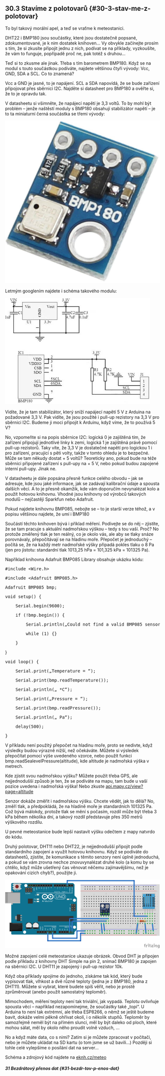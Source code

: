 ## 30.3 Stavíme z polotovarů {#30-3-stav-me-z-polotovar}

To byl takový morální apel, a teď se vraťme k meteostanici.

DHT22 i BMP180 jsou součástky, které jsou dostatečně popsané, zdokumentované, je k nim dostatek knihoven… Vy obvykle začínejte prosím s tím, že si zkusíte připojit jednu z nich, podívat se na příklady, vyzkoušíte, že vám to funguje, popřípadě proč ne, pak totéž s druhou…

Teď si to zkusme ale jinak. Třeba s tím barometrem BMP180\. Když se na modul s touto součástkou podíváte, najdete většinou čtyři vývody: Vcc, GND, SDA a SCL. Co to znamená?

Vcc a GND je jasné, to je napájení. SCL a SDA napovídá, že se bude zařízení připojovat přes sběrnici I2C. Najděte si datasheet pro BMP180 a ověřte si, že to je opravdu tak.

V datasheetu si všimněte, že napájecí napětí je 3,3 voltů. To by mohl být problém – jenže naštěstí moduly s BMP180 obsahují stabilizátor napětí – je to ta miniaturní černá součástka se třemi vývody:

![344-1.jpeg](../images/00398.jpeg)

Letmým googlením najdete i schéma takového modulu:

![344-2.jpeg](../images/00383.jpeg)

Vidíte, že je tam stabilizátor, který sníží napájecí napětí 5 V z Arduina na požadované 3,3 V. Pak vidíte, že jsou použité i pull-up rezistory na 3,3 V pro sběrnici I2C. Budeme ji moci připojit k Arduinu, když víme, že to používá 5 V?

No, vzpomeňte si na popis sběrnice I2C: logická 0 je zajištěná tím, že zařízení připojují jednotlivé linky k zemi, logická 1 je zajištěná právě pomocí pull-up rezistorů. Taky víte, že 3,3 V je dostatečné napětí pro logickou 1 i pro zařízení, pracující s pěti volty, takže v tomto ohledu je to bezpečné. Může se tam někudy dostat + 5 voltů? Teoreticky ano, pokud bude na téže sběrnici připojené zařízení s pull-upy na + 5 V, nebo pokud budou zapojené interní pull-upy. Jinak ne.

V datasheetu je dále popsána přesně funkce celého obvodu – jak se adresuje, kde jsou jaké informace, jak se zadávají kalibrační údaje a spousta dalších věcí. A to je přesně okamžik, kde vám doporučím nevynalézat kolo a použít hotovou knihovnu. Vhodné jsou knihovny od výrobců takových modulů – nejčastěji Sparkfun nebo Adafruit.

Pokud najdete knihovnu BMP085, nebojte se – to je starší verze téhož, a v popisu většinou najdete, že umí i BMP180

Součástí těchto knihoven bývá i příklad měření. Podívejte se do něj – zjistíte, že se tam pracuje s aktuální nadmořskou výškou – tedy s tou vaší. Proč? No protože změřený tlak je ten reálný, co je okolo vás, ale aby se tlaky snáze porovnávaly, přepočítávají se na hladinu moře. Přepočet je jednoduchý – počítá se, že na každý metr nadmořské výšky připadá pokles tlaku o 8 Pa (jen pro jistotu: standardní tlak 1013,25 hPa = 101,325 kPa = 101325 Pa).

Například knihovna Adafruit BMP085 Library obsahuje ukázku kódu:

<pre class="kod">#include &lt;Wire.h&gt;</pre>

<pre class="kod">#include &lt;Adafruit_BMP085.h&gt;</pre>

<pre class="kod">Adafruit_BMP085 bmp; </pre>

<pre class="kod">void setup() {</pre>

<pre class="kod">    Serial.begin(9600);</pre>

<pre class="kod">    if (!bmp.begin()) {</pre>

<pre class="kod">        Serial.println(„Could not find a valid BMP085 sensor, check wiring!“);</pre>

<pre class="kod">        while (1) {}</pre>

<pre class="kod">    }</pre>

}  

<pre class="kod">void loop() {</pre>

<pre class="kod">    Serial.print(„Temperature = “);</pre>

<pre class="kod">    Serial.print(bmp.readTemperature());</pre>

<pre class="kod">    Serial.println(„ *C“);</pre>

<pre class="kod">    Serial.print(„Pressure = “);</pre>

<pre class="kod">    Serial.print(bmp.readPressure());</pre>

<pre class="kod">    Serial.println(„ Pa“);</pre>

<pre class="kod">    delay(500);</pre>

<pre class="kod">}</pre>

V příkladu není použitý přepočet na hladinu moře, proto se nedivte, když výsledky budou výrazně nižší, než očekáváte. Můžete si výsledek přepočítat pomocí výše uvedeného vzorce, nebo použít funkci bmp.readSealevelPressure(altitude), kde altitude je nadmořská výška v metrech.

Kde zjistit svou nadmořskou výšku? Můžete použít třeba GPS, ale nejjednodušší způsob je ten, že se podíváte na mapu, tam bude u vaší pozice uvedena i nadmořská výška! Nebo zkuste [api.mapy.cz/view?page=altitude](https://api.mapy.cz/view?page=altitude)

Senzor dokáže změřit i nadmořskou výšku. Chcete vědět, jak to dělá? No, změří tlak, a předpokládá, že na hladině moře je standardních 101325 Pa. Což bývá málokdy, protože tlak se mění s počasím, rozdíl může být třeba 3 kPa během několika dní, a takový rozdíl představuje přes 350 metrů výškového rozdílu.

U pevné meteostanice bude lepší nastavit výšku odečtem z mapy natvrdo do kódu.

Druhý polotovar, DHT11 nebo DHT22, je nejjednodušší připojit podle standardního zapojení a využít hotovou knihovnu. Když se podíváte do datasheetů, zjistíte, že komunikace s těmito senzory není úplně jednoduchá, a pokud se vám zrovna nechce znovuvynalézat druhé kolo (a komu by se chtělo, když může ušetřený čas věnovat něčemu zajímavějšímu, než je opakování cizích chyb?), použijte ji.

![346-1.png](../images/000214.png)

Možné zapojení celé meteostanice ukazuje obrázek. Obvod DHT je připojen podle příkladu z knihovny DHT Simple na pin 2, snímač BMP180 je zapojen na sběrnici I2C. U DHT11 je zapojený i pull-up rezistor 10k.

Když oba příklady spojíme do jednoho, získáme tak kód, který bude vypisovat tlak, vlhkost a dvě různé teploty (jedna je z BMP180, jedna z DHT11). Můžete si vybrat, které budete spíš věřit, nebo je prostě zprůměrovat (anebo použít samostatný teploměr).

Mimochodem, měření teploty není tak triviální, jak vypadá. Teplotu ovlivňuje spousta věcí – například nezapomínejme, že součástky také „topí“. U Arduina to není tak extrémní, ale třeba ESP8266, o němž se ještě budeme bavit, dokáže velmi pěkně ohřívat okolí, i o několik stupňů. Teploměr by samozřejmě neměl být na přímém slunci, měl by být daleko od ploch, které mohou sálat, měl by okolo něho proudit volně vzduch, …

No a když máte data, co s nimi? Zatím si je můžete zpracovat v počítači, nebo je můžete ukládat na SD kartu (o tom jsme se už bavili…) Později si tohle celé vylepšíme o posílání dat na server…

Schéma a zdrojový kód najdete na [eknh.cz/meteo](https://eknh.cz/meteo)

##### 31 Bezdrátový přenos dat {#31-bezdr-tov-p-enos-dat}
